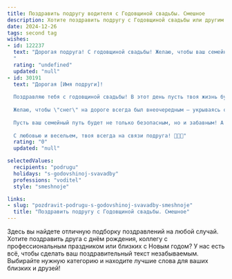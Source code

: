 ```yaml
---
title: Поздравить подругу водителя с Годовщиной свадьбы. Смешное
description: Хотите поздравить подругу с Годовщиной свадьбы или другим праздником? Наш ИИ создаст незабываемое поздравление, а вы обязательно выделитесь среди других.  
date: 2024-12-26
tags: second tag
wishes:
- id: 122237
  text: "Дорогая подруга! С годовщиной свадьбы! Желаю, чтобы ваш семейный автомобиль мчался по жизни без пробок и аварий,  а бензин в баке  –  всегда был  наполнен  любовью и счастьем!  Пусть ваши километры совместной жизни  только прибавляются, а  \"штрафы\"  за  неправильное  поведение  бывают только  в  виде  приятных  сюрпризов!  С юбилеем!
  "
  rating: "undefined"
  updated: "null"
- id: 30191
  text: "Дорогая [Имя подруги]!
  
  Поздравляю тебя с годовщиной свадьбы! В этот день пусть твоя жизнь будет похожа на беспечный рейс: полный веселых поворотов, адреналина и музыкального сопровождения от любимого.
  
  Желаю, чтобы \"снег\" на дороге всегда был внеочередным — укрываясь от заносов и пробок в виде непринятых решений, а на курсе к счастью и любви не было никаких светофоров, только зелёный!
  
  Пусть ваш семейный путь будет не только безопасным, но и забавным! А если чем-то не устраивает — всегда можно сделать \"перестановку в салоне\" и покрутить колесо за счастьем!
  
  С любовью и весельем, твоя всегда на связи подруга! 🍾🚗💕"
  rating: "0"
  updated: "null"

selectedValues:
  recipients: "podrugu"
  holidays: "s-godovshinoj-svavadby"
  professions: "voditel"
  style: "smeshnoje"

links:
- slug: "pozdravit-podrugu-s-godovshinoj-svavadby-smeshnoje"
  title: "Поздравить подругу с Годовщиной свадьбы. Смешное"
---
```


Здесь вы найдете отличную подборку поздравлений на любой случай. 
Хотите поздравить друга с днём рождения, коллегу с профессиональным праздником или близких с Новым годом? У нас есть всё, чтобы сделать ваш поздравительный текст незабываемым. Выбирайте нужную категорию и находите лучшие слова для ваших близких и друзей!
